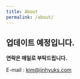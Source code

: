 ```yaml
---
title: About
permalink: /about/
---
```


## 업데이트 예정입니다.

**연락은 메일로 부탁드립니다.**

E-mail : kim@jinhyuks.com
